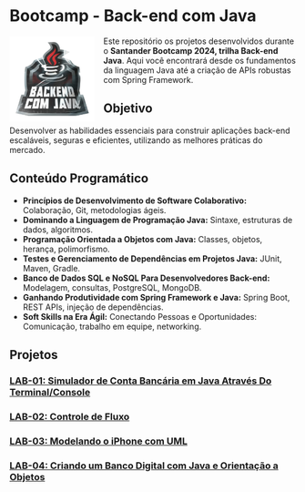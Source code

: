 # **Bootcamp - Back-end com Java**

<img align="left" src="./assets/santander_java.png" width="150" height="auto" style="margin-right:15px" />

Este repositório os projetos desenvolvidos durante o **Santander Bootcamp 2024, trilha Back-end Java**.
Aqui você encontrará desde os fundamentos da linguagem Java até a criação de APIs robustas com Spring Framework.

## Objetivo

Desenvolver as habilidades essenciais para construir aplicações back-end escaláveis, seguras e eficientes, utilizando as melhores práticas do mercado.

## Conteúdo Programático

* **Princípios de Desenvolvimento de Software Colaborativo:** Colaboração, Git, metodologias ágeis.
* **Dominando a Linguagem de Programação Java:** Sintaxe, estruturas de dados, algoritmos.
* **Programação Orientada a Objetos com Java:** Classes, objetos, herança, polimorfismo.
* **Testes e Gerenciamento de Dependências em Projetos Java:** JUnit, Maven, Gradle.
* **Banco de Dados SQL e NoSQL Para Desenvolvedores Back-end:** Modelagem, consultas, PostgreSQL, MongoDB.
* **Ganhando Produtividade com Spring Framework e Java:** Spring Boot, REST APIs, injeção de dependências.
* **Soft Skills na Era Ágil:** Conectando Pessoas e Oportunidades: Comunicação, trabalho em equipe, networking.

## **Projetos**

### [LAB-01: Simulador de Conta Bancária em Java Através Do Terminal/Console](./projects/LAB-01/README.md)
### [LAB-02: Controle de Fluxo](./projects/LAB-02/README.md)
### [LAB-03: Modelando o iPhone com UML](./projects/LAB-03/README.md)
### [LAB-04: Criando um Banco Digital com Java e Orientação a Objetos](./projects/LAB-04/README.md)

